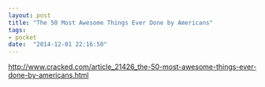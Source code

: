 ```yaml
---
layout: post
title: "The 50 Most Awesome Things Ever Done by Americans"
tags:
- pocket
date:  "2014-12-01 22:16:50"
---
```


http://www.cracked.com/article_21426_the-50-most-awesome-things-ever-done-by-americans.html

